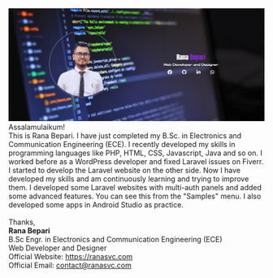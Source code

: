 
<img src="image/Rana--cover.png">
Assalamulaikum!<br>
This is Rana Bepari. I have just completed my B.Sc. in Electronics and Communication Engineering (ECE). I recently developed my skills in programming languages like PHP, HTML, CSS, Javascript, Java and so on. I worked before as a WordPress developer and fixed Laravel issues on Fiverr. I started to develop the Laravel website on the other side. Now I have developed my skills and am continuously learning and trying to improve them. I developed some Laravel websites with multi-auth panels and added some advanced features. You can see this from the "Samples" menu. I also developed some apps in Android Studio as practice. <br>
<br>
Thanks, <br>
<strong>Rana Bepari</strong><br>
B.Sc Engr. in Electronics and Communication Engineering (ECE) <br>
Web Developer and Designer <br>
Official Website: <a href="https://ranasvc.com">https://ranasvc.com</a> <br>
Official Email: <a href="mailto:contact@ranasvc.com">contact@ranasvc.com</a>
<!--
**me-rana/me-rana** is a ✨ _special_ ✨ repository because its `README.md` (this file) appears on your GitHub profile.

Here are some ideas to get you started:

- 🔭 I’m currently working on ...
- 🌱 I’m currently learning ...
- 👯 I’m looking to collaborate on ...
- 🤔 I’m looking for help with ...
- 💬 Ask me about ...
- 📫 How to reach me: ...
- 😄 Pronouns: ...
- ⚡ Fun fact: ...
-->
